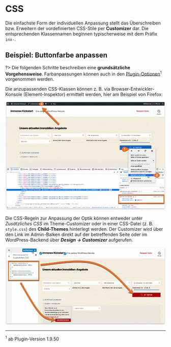 # CSS

Die einfachste Form der individuellen Anpassung stellt das Überschreiben bzw. Erweitern der vordefinierten CSS-Stile per **Customizer** dar. Die entsprechenden Klassennamen beginnen typischerweise mit dem Präfix `inx-`.

## Beispiel: Buttonfarbe anpassen

?> Die folgenden Schritte beschreiben eine **grundsätzliche Vorgehensweise**. Farbanpassungen können auch in den [Plugin-Optionen](farben)<sup>1</sup> vorgenommen werden.

Die anzupassenden CSS-Klassen können z. B. via Browser-Entwickler-Konsole (Element-Inspektor) ermittelt werden, hier am Beispiel von Firefox:

![CSS-Stile via Firefox Inspector](../assets/scst-ff-css-inspector.png)

Die CSS-Regeln zur Anpassung der Optik können entweder unter *Zusätzliches CSS* im Theme-Customizer oder in einer CSS-Datei (z. B. `style.css`) des **Child-Themes** hinterlegt werden. Der Customizer wird über den Link im Admin-Balken direkt auf der betreffenden Seite oder im WordPress-Backend über ***Design → Customizer*** aufgerufen.

![Zusätzliches CSS via Customizer](../assets/scst-customizer-css.png)

---

<sup>1</sup> ab Plugin-Version 1.9.50